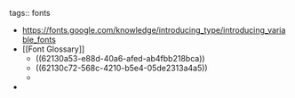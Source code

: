 tags:: fonts

- https://fonts.google.com/knowledge/introducing_type/introducing_variable_fonts
- [[Font Glossary]]
  - ((62130a53-e88d-40a6-afed-ab4fbb218bca))
  - ((62130c72-568c-4210-b5e4-05de2313a4a5))
  -
-
